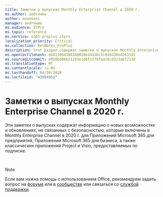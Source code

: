 ```yaml
---
title: Заметки о выпусках Monthly Enterprise Channel в 2020 г.
ms.author: andrewmo
author: anankani
manager: andrewmo
ms.audience: ITPro
ms.topic: reference
ms.service: o365-proplus-itpro
localization_priority: Critical
ms.collection: RelNotes_ProPlus
description: Этот раздел содержит заметки о выпусках Monthly Enterprise Channel для Приложений Microsoft 365 в 2020 г. для ИТ-специалистов.
ms.openlocfilehash: eb01398438834d028e34a30c5c9ddd38ed2631d5
ms.sourcegitcommit: e950bd86b21283e1d6f1f76faa26cd323ab7213d
ms.translationtype: HT
ms.contentlocale: ru-RU
ms.lasthandoff: 04/30/2020
ms.locfileid: "43954955"
---
```

# <a name="release-notes-for-monthly-enterprise-channel-releases-in-2020"></a>Заметки о выпусках Monthly Enterprise Channel в 2020 г.

Эти заметки о выпусках содержат информацию о новых возможностях и обновлениях, не связанных с безопасностью, которые включены в Monthly Enterprise Channel в 2020 г. для Приложений Microsoft 365 для предприятий, Приложений Microsoft 365 для бизнеса, а также классических приложений Project и Visio, предоставляемых по подписке.


[//]: # (НЕ УДАЛЯТЬ СВЕДЕНИЯ О ФУНКЦИЯХ НАЧАЛО СОДЕРЖИМОГО)


[//]: # (НЕ УДАЛЯТЬ СВЕДЕНИЯ О ФУНКЦИЯХ КОНЕЦ СОДЕРЖИМОГО)

<br/>

[//]: # (НЕ УДАЛЯТЬ СВЕДЕНИЯ ОБ ОШИБКАХ НАЧАЛО СОДЕРЖИМОГО)


[//]: # (НЕ УДАЛЯТЬ СВЕДЕНИЯ ОБ ОШИБКАХ КОНЕЦ СОДЕРЖИМОГО)




> [!NOTE]
> Если вам нужна помощь с использованием Office, рекомендуем задать вопрос на [форуме](https://answers.microsoft.com/) или в [сообществе](https://techcommunity.microsoft.com/) или связаться со [службой поддержки](https://support.microsoft.com/contactus).
